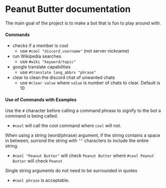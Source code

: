 # Peanut Butter documentation

The main goal of the project is to make a bot that is fun to play around with.

#### Commands

* checks if a member is cool
  * use `#cool "discord_username"` (not server nickname)
* run Wikipedia searches
  * use `#wiki "keyword/topic"`
* google translate capabilities
  * use `#translate lang_abbrv "phrase"`
* clear to clean the discord chat of unwanted chats
  * use `#clear value` where `value` is number of chats to clear. Default is 10

#### Use of Commands with Examples

Use the `#` character before calling a command phrase to signify to the bot a command is being called.

* `#cool` will call the cool command where `cool` will not.

When using a string (word/phrase) argument, if the string contains a space in between, surrond the string with `""` characters to include the entire string.

* `#cool "Peanut Butter"` will check `Peanut Butter` where `#cool Peanut Butter` will check `Peanut`

Single string arguments do not need to be surrounded in quotes

* `#cool phrase` is acceptable.

